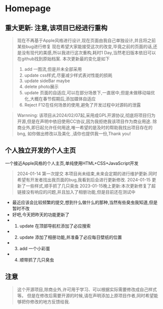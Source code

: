 # Homepage
## 重大更新: 注意,该项目已经进行重构
> 现在不再基于Apple风格进行设计,现在页面由我自己单独设计,并且将之前某些bug进行修复
> 现在希望大家能接受这次的改变,毕竟之前的页面的话,还是没有现代的美感,所以我进行这次重构,耗时1 Day,当然老旧版本依旧可以在github找到原始档案.
> 本次更新最的变化是如下
> 1. add 一图流,但是并未全部采用
> 2. update css样式,尽量减少样式表对性能的损耗
> 3. update sideBar maybe
> 4. delete photo展示
> 5. update 页面的自适应,可以在部分场景下,一直居中,但是未做移动端优化,大概在春节假期后,添加媒体自适应
> 6. Reject F12在任何场景的使用,避免了开发过程中对源码的泄露

> Warnning: 该项目从2024/02/07起,采用成GPL开源协议,彻底将项目归为开源,但是在声明中依旧使用CC协议,因为我拒绝我该项目作为商业用途.
> 除商业外,即日起允许任何用途,唯一希望的是及时的帮助我找出项目存在的bng, 如你做出修改以及美化 ,请你也提供我一份,Thank you!

## 个人独立开发的个人主页
一个接近Apple风格的个人主页,单纯使用HTML+CSS+JavaScript开发
> 2024-01-14 第一次提交
本项目尚未结束,未来会定期的进行维护更新.同时希望有开发者找出我页面的bug,我看到后会进行更新修改.
> 2024-01-15 更新了一些样式,顺手抓了几只臭虫
2023-01-15晚上更新:本次更新修复了超链接没有响应的问题,并且加入了相册功能,但是目前还在测试中
- 最近应该会比较频繁的提交,想到什么做什么的那种,当然有些臭虫我知道,但是暂时不改
- 好吧,今天把昨天的功能更新了
- 1. update 在顶部导航栏添加了必应搜索
- 2. update 添加了相册功能,并准备了必应每日壁纸的位置
- 3. add 一个小彩蛋
- 4. 顺带抓了几只臭虫

## 注意
> 这个开源项目,除商业外,许可用于学习、可以根据实际需要修改成自己样式等。
> 但是在修改后需要开源的时候,请在声明添加上原项目作者,同时希望能够把你修改的地方反馈给我.